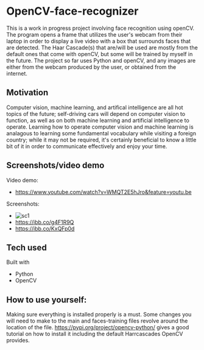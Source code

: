 # OpenCV-face-recognizer
This is a work in progress project involving face recognition using openCV. The program opens a frame that utilizes the user's webcam from their laptop in order to display a live video with a box that surrounds faces that are detected. The Haar Cascade(s) that are/will be used are mostly from the default ones that come with openCV, but some will be trained by myself in the future. The project so far uses Python and openCV, and any images are either from the webcam produced by the user, or obtained from the internet.

## Motivation
Computer vision, machine learning, and artifical intelligence are all hot topics of the future; self-driving cars will depend on computer vision to function, as well as on both machine learning and artificial intelligence to operate. Learning how to operate computer vision and machine learning is analagous to learning some fundamental vocabulary while visiting a foreign country; while it may not be required, it's certainly beneficial to know a little bit of it in order to communicate effectively and enjoy your time. 

## Screenshots/video demo
Video demo: 
- https://www.youtube.com/watch?v=WMQT2E5hJro&feature=youtu.be

Screenshots:
- ![sc1](https://ibb.co/zPTrrDy.png)
- https://ibb.co/g4F1R9Q
- https://ibb.co/KxQFp0d

## Tech used
Built with
 - Python
 - OpenCV
 
 ## How to use yourself:
 Making sure everything is installed properly is a must. Some changes you will need to make to the main and faces-training files revolve around the location of the file. https://pypi.org/project/opencv-python/ gives a good tutorial on how to install it including the default Harrcascades OpenCV provides. 

